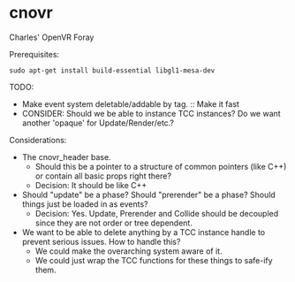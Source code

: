 # cnovr
Charles' OpenVR Foray

Prerequisites:

`
sudo apt-get install build-essential libgl1-mesa-dev
`

TODO:
 * Make event system deletable/addable by tag. :: Make it fast
 * CONSIDER: Should we be able to instance TCC instances? Do we want another 'opaque' for Update/Render/etc.?


Considerations:
 * The cnovr_header base.
   * Should this be a pointer to a structure of common pointers (like C++) or contain all basic props right there?
   * Decision: It should be like C++
 * Should "update" be a phase?  Should "prerender" be a phase?  Should things just be loaded in as events?
   * Decision: Yes.  Update, Prerender and Collide should be decoupled since they are not order or tree dependent.
 * We want to be able to delete anything by a TCC instance handle to prevent serious issues.  How to handle this?
   * We could make the overarching system aware of it.
   * We could just wrap the TCC functions for these things to safe-ify them.


